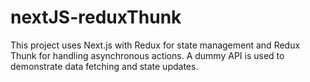 # nextJS-reduxThunk
This project uses Next.js with Redux for state management and Redux Thunk for handling asynchronous actions. A dummy API is used to demonstrate data fetching and state updates.
